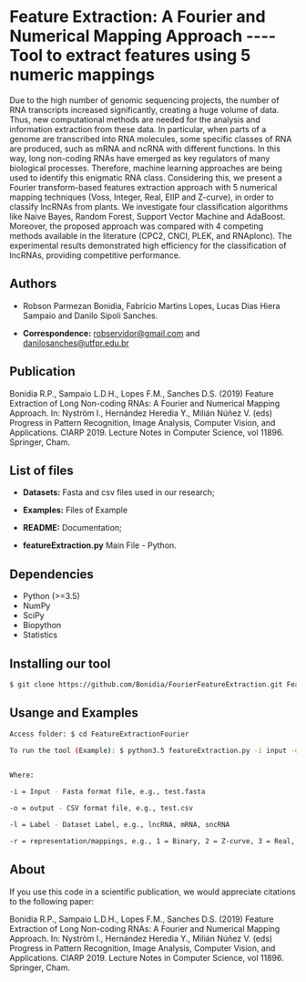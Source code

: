 # Feature Extraction: A Fourier and Numerical Mapping Approach ---- Tool to extract features using 5 numeric mappings

Due to the high number of genomic sequencing projects, the number of RNA transcripts increased significantly, creating a huge volume of data. Thus, new computational methods are needed for the analysis and information extraction from these data. In particular, when parts of a genome are transcribed into RNA molecules, some specific classes of RNA are produced, such as mRNA and ncRNA with different functions. In this way, long non-coding RNAs have emerged as key regulators of many biological processes. Therefore, machine learning approaches are being used to identify this enigmatic RNA class. Considering this, we present a Fourier transform-based features extraction approach with 5 numerical mapping techniques (Voss, Integer, Real, EIIP and Z-curve), in order to classify lncRNAs from plants. We investigate four classification algorithms like Naive Bayes, Random Forest, Support Vector Machine and AdaBoost. Moreover, the proposed approach was compared with 4 competing methods available in the literature (CPC2, CNCI, PLEK, and RNAplonc). The experimental results demonstrated high efficiency for the classification of lncRNAs, providing competitive performance.


## Authors

* Robson Parmezan Bonidia, Fabrício Martins Lopes, Lucas Dias Hiera Sampaio and Danilo Sipoli Sanches.

* **Correspondence:** robservidor@gmail.com and danilosanches@utfpr.edu.br


## Publication

Bonidia R.P., Sampaio L.D.H., Lopes F.M., Sanches D.S. (2019) Feature Extraction of Long Non-coding RNAs: A Fourier and Numerical Mapping Approach. In: Nyström I., Hernández Heredia Y., Milián Núñez V. (eds) Progress in Pattern Recognition, Image Analysis, Computer Vision, and Applications. CIARP 2019. Lecture Notes in Computer Science, vol 11896. Springer, Cham.


## List of files

 - **Datasets:** Fasta and csv files used in our research;

 - **Examples:** Files of Example

 - **README:** Documentation;

 - **featureExtraction.py** Main File - Python.


## Dependencies

- Python (>=3.5)
- NumPy 
- SciPy
- Biopython
- Statistics


## Installing our tool

```sh
$ git clone https://github.com/Bonidia/FourierFeatureExtraction.git FeatureExtractionFourier
```

## Usange and Examples


```sh
Access folder: $ cd FeatureExtractionFourier
 
To run the tool (Example): $ python3.5 featureExtraction.py -i input -o output -l mRNA -r 2


Where:

-i = Input - Fasta format file, e.g., test.fasta

-o = output - CSV format file, e.g., test.csv

-l = Label - Dataset Label, e.g., lncRNA, mRNA, sncRNA

-r = representation/mappings, e.g., 1 = Binary, 2 = Z-curve, 3 = Real, 4 = Integer, 5 = EIIP.
```

## About

If you use this code in a scientific publication, we would appreciate citations to the following paper:

Bonidia R.P., Sampaio L.D.H., Lopes F.M., Sanches D.S. (2019) Feature Extraction of Long Non-coding RNAs: A Fourier and Numerical Mapping Approach. In: Nyström I., Hernández Heredia Y., Milián Núñez V. (eds) Progress in Pattern Recognition, Image Analysis, Computer Vision, and Applications. CIARP 2019. Lecture Notes in Computer Science, vol 11896. Springer, Cham.
